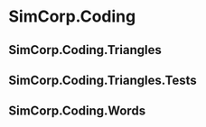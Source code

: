 # SimCorp.Coding

## SimCorp.Coding.Triangles

## SimCorp.Coding.Triangles.Tests

## SimCorp.Coding.Words
